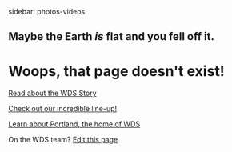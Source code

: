 sidebar: photos-videos

## Maybe the Earth *is* flat and you fell off it.

# Woops, that page doesn't exist!

[Read about the WDS Story](/story)

[Check out our incredible line-up!](/schedule)

[Learn about Portland, the home of WDS](/headquarters)

<a href="/register" class="register-banner"></a>



On the WDS team? [Edit this page](https://github.com/nickyhajal/world-domination-summit)
